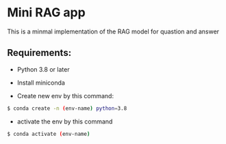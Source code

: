 # Mini RAG app
This is a minmal implementation of the RAG model for quastion and answer

## Requirements:

- Python 3.8 or later

- Install miniconda

- Create new env by this command:
```bash
$ conda create -n (env-name) python=3.8
```
- activate the env by this command
```bash
$ conda activate (env-name)
```



